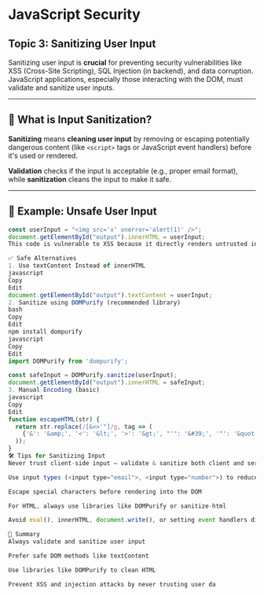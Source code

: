 # JavaScript Security  

## Topic 3: Sanitizing User Input

Sanitizing user input is **crucial** for preventing security vulnerabilities like XSS (Cross-Site Scripting), SQL Injection (in backend), and data corruption. JavaScript applications, especially those interacting with the DOM, must validate and sanitize user inputs.

---

## 🧹 What is Input Sanitization?

**Sanitizing** means **cleaning user input** by removing or escaping potentially dangerous content (like `<script>` tags or JavaScript event handlers) before it's used or rendered.

**Validation** checks if the input is acceptable (e.g., proper email format), while **sanitization** cleans the input to make it safe.

---

## 🧪 Example: Unsafe User Input

```javascript
const userInput = "<img src='x' onerror='alert(1)' />";
document.getElementById("output").innerHTML = userInput;
This code is vulnerable to XSS because it directly renders untrusted input into the DOM.

✅ Safe Alternatives
1. Use textContent Instead of innerHTML
javascript
Copy
Edit
document.getElementById("output").textContent = userInput;
2. Sanitize using DOMPurify (recommended library)
bash
Copy
Edit
npm install dompurify
javascript
Copy
Edit
import DOMPurify from 'dompurify';

const safeInput = DOMPurify.sanitize(userInput);
document.getElementById("output").innerHTML = safeInput;
3. Manual Encoding (basic)
javascript
Copy
Edit
function escapeHTML(str) {
  return str.replace(/[&<>'"]/g, tag => (
    {'&': '&amp;', '<': '&lt;', '>': '&gt;', "'": '&#39;', '"': '&quot;'}[tag]
  ));
}
🛠️ Tips for Sanitizing Input
Never trust client-side input — validate & sanitize both client and server side

Use input types (<input type="email">, <input type="number">) to reduce risky data

Escape special characters before rendering into the DOM

For HTML, always use libraries like DOMPurify or sanitize-html

Avoid eval(), innerHTML, document.write(), or setting event handlers directly

📌 Summary
Always validate and sanitize user input

Prefer safe DOM methods like textContent

Use libraries like DOMPurify to clean HTML

Prevent XSS and injection attacks by never trusting user da

